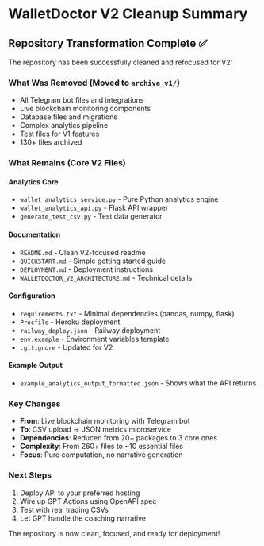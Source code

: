 # WalletDoctor V2 Cleanup Summary

## Repository Transformation Complete ✅

The repository has been successfully cleaned and refocused for V2:

### What Was Removed (Moved to `archive_v1/`)
- All Telegram bot files and integrations
- Live blockchain monitoring components
- Database files and migrations
- Complex analytics pipeline
- Test files for V1 features
- 130+ files archived

### What Remains (Core V2 Files)

#### Analytics Core
- `wallet_analytics_service.py` - Pure Python analytics engine
- `wallet_analytics_api.py` - Flask API wrapper
- `generate_test_csv.py` - Test data generator

#### Documentation
- `README.md` - Clean V2-focused readme
- `QUICKSTART.md` - Simple getting started guide
- `DEPLOYMENT.md` - Deployment instructions
- `WALLETDOCTOR_V2_ARCHITECTURE.md` - Technical details

#### Configuration
- `requirements.txt` - Minimal dependencies (pandas, numpy, flask)
- `Procfile` - Heroku deployment
- `railway_deploy.json` - Railway deployment
- `env.example` - Environment variables template
- `.gitignore` - Updated for V2

#### Example Output
- `example_analytics_output_formatted.json` - Shows what the API returns

### Key Changes
- **From**: Live blockchain monitoring with Telegram bot
- **To**: CSV upload → JSON metrics microservice
- **Dependencies**: Reduced from 20+ packages to 3 core ones
- **Complexity**: From 260+ files to ~10 essential files
- **Focus**: Pure computation, no narrative generation

### Next Steps
1. Deploy API to your preferred hosting
2. Wire up GPT Actions using OpenAPI spec
3. Test with real trading CSVs
4. Let GPT handle the coaching narrative

The repository is now clean, focused, and ready for deployment! 